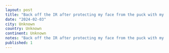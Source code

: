 ```yaml
---
layout: post
title: "Back off the IR after protecting my face from the puck with my hand, youâll be happy to know Iâm now more protected."
date: "2024-02-03"
city: Unknown
country: Unknown
continent: Unknown
notes: "Back off the IR after protecting my face from the puck with my hand, youâll be happy to know Iâm now more protected."
published: 1
---
```

